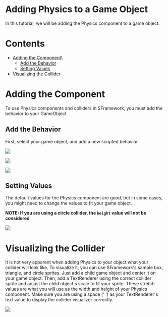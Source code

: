 # Adding Physics to a Game Object
In this tutorial, we will be adding the Physics component to a game object.

# Contents
- [Adding the Component](#adding-the-component)\
  - [Add the Behavior](#add-the-behavior)
  - [Setting Values](#setting-values)
- [Visualizing the Collider](#visualizing-the-collider)

# Adding the Component
To use Physics components and colliders in SFramework, you must add the behavior to your GameObject
## Add the Behavior
First, select your game object, and add a new scripted behavior

![](https://i.imgur.com/DFDxfWb.png)

![](https://i.imgur.com/DSTPmDY.png)

![](https://i.imgur.com/Iuqo0ti.png)

## Setting Values
The default values for the Physics component are good, but in some cases, you might need to change the values to fit your game object.

**NOTE: If you are using a circle collider, the `height` value will not be considered** 

![](https://i.imgur.com/Q4IzV4j.png)

# Visualizing the Collider
It is not very apparent when adding Physics to your object what your collider will look like.  To visualize it, you can use SFramework's sample box, triangle, and circle sprites.  Just add a child game object and center it on your game object.  Then, add a TextRenderer using the correct collider sprite and adjust the child object's scale to fit your sprite.  These stretch values are what you will use as the width and height of your Physics component.  Make sure you are using a space (' ') as your TextRenderer's text value to display the collider visualizer correctly.

![](https://i.imgur.com/4DMW0tm.png)
